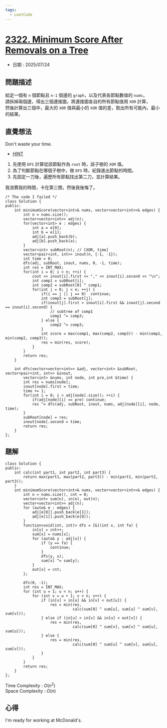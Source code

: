 ```yaml
---
tags:
  - LeetCode
---
```


# [2322. Minimum Score After Removals on a Tree](https://leetcode.com/problems/minimum-score-after-removals-on-a-tree/description/)  

+ 日期 : 2025/07/24  

## 問題描述  

給定一個有 `n` 個節點且 `n-1` 個邊的 `graph`，以及代表各節點數值的 `nums`，  
請拆掉兩個邊，得出三個連接圖，將連接圖各自的所有節點值用 `XOR` 計算，  
然後計算出三個中，最大的 `XOR` 值與最小的 `XOR` 值的差，取出所有可能內，最小的結果。  

## 直覺想法  

Don't waste your time.  

+ [HINT](https://leetcode.com/problems/minimum-score-after-removals-on-a-tree/description/comments/3091256/)  

1. 先使用 `DFS` 計算從該節點作為 `root` 時，該子樹的 `XOR` 值。  
2. 為了判斷節點在哪個子樹中，做 `DFS` 時，紀錄進出節點的時間。  
3. 先固定一刀後，遍歷所有節點找出第二刀，並計算結果。  

我浪費我的時間，卡在第三關，然後我後悔了。  

```cpp=
/* The code I failed */
class Solution {
public:
    int minimumScore(vector<int>& nums, vector<vector<int>>& edges) {
        int n = nums.size();
        vector<vector<int>> adj(n);
        for(vector<int> e : edges) {
            int a = e[0];
            int b = e[1];
            adj[a].push_back(b);
            adj[b].push_back(a);
        }
        vector<int> subRoot(n); // [XOR, time]
        vector<pair<int, int>> inout(n, {-1, -1});
        int time = 0;
        dfs(adj, subRoot, inout, nums, 0, -1, time);
        int res = INT_MAX;
        for(int i = 0; i < n; ++i) {
            cout << inout[i].first << "," << inout[i].second << "\n";
            int comp1 = subRoot[i];
            int comp2 = subRoot[0] ^ comp1;
            for(int j = 0; j < n; ++j) {
                if(i == j || j == 0)  continue;
                int comp3 = subRoot[j];
                if(inout[j].first > inout[i].first && inout[j].second == inout[i].second) {
                    // subtree of comp1
                    comp1 ^= comp3;
                } else {
                    comp2 ^= comp3;
                }
                int score = max(comp1, max(comp2, comp3)) - min(comp1, min(comp2, comp3));
                res = min(res, score);
            }
        }
        return res;
    }
    
    int dfs(vector<vector<int>> &adj, vector<int> &subRoot, vector<pair<int, int>> &inout,
        vector<int> &nums, int node, int pre,int &time) {
        int res = nums[node];
        inout[node].first = time;
        time += 1;
        for(int i = 0; i < adj[node].size(); ++i) {
            if(adj[node][i] == pre) continue;
            res ^= dfs(adj, subRoot, inout, nums, adj[node][i], node, time);
        }
        subRoot[node] = res;
        inout[node].second = time;
        return res;
    }
};
```

## 題解  

```cpp=
class Solution {
public:
    int calc(int part1, int part2, int part3) {
        return max(part1, max(part2, part3)) - min(part1, min(part2, part3));
    }
    int minimumScore(vector<int>& nums, vector<vector<int>>& edges) {
        int n = nums.size(), cnt = 0;
        vector<int> sum(n), in(n), out(n);
        vector<vector<int>> adj(n);
        for (auto& e : edges) {
            adj[e[0]].push_back(e[1]);
            adj[e[1]].push_back(e[0]);
        }
        function<void(int, int)> dfs = [&](int x, int fa) {
            in[x] = cnt++;
            sum[x] = nums[x];
            for (auto& y : adj[x]) {
                if (y == fa) {
                    continue;
                }
                dfs(y, x);
                sum[x] ^= sum[y];
            }
            out[x] = cnt;
        };

        dfs(0, -1);
        int res = INT_MAX;
        for (int u = 1; u < n; u++) {
            for (int v = u + 1; v < n; v++) {
                if (in[v] > in[u] && in[v] < out[u]) {
                    res = min(res,
                              calc(sum[0] ^ sum[u], sum[u] ^ sum[v], sum[v]));
                } else if (in[u] > in[v] && in[u] < out[v]) {
                    res = min(res,
                              calc(sum[0] ^ sum[v], sum[v] ^ sum[u], sum[u]));
                } else {
                    res = min(res,
                              calc(sum[0] ^ sum[u] ^ sum[v], sum[u], sum[v]));
                }
            }
        }
        return res;
    }
};
```

Time Complexity : $O(n^2)$  
Space Complexity : $O(n)$  

## 心得  

I'm ready for working at McDonald's.  
